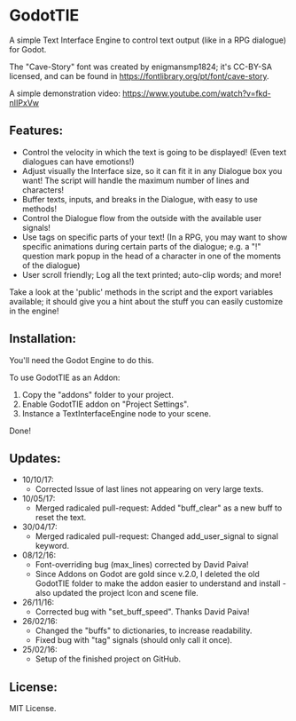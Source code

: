 # GodotTIE
A simple Text Interface Engine to control text output (like in a RPG dialogue) for Godot.

The "Cave-Story" font was created by enigmansmp1824; it's CC-BY-SA licensed, and can be found in https://fontlibrary.org/pt/font/cave-story.

A simple demonstration video: https://www.youtube.com/watch?v=fkd-nIIPxVw

## Features:

* Control the velocity in which the text is going to be displayed! (Even text dialogues can have emotions!)
* Adjust visually the Interface size, so it can fit it in any Dialogue box you want! The script will handle the maximum number of lines and characters!
* Buffer texts, inputs, and breaks in the Dialogue, with easy to use methods!
* Control the Dialogue flow from the outside with the available user signals!
* Use tags on specific parts of your text! (In a RPG, you may want to show specific animations during certain parts of the dialogue; e.g. a "!" question mark popup in the head of a character in one of the moments of the dialogue)
* User scroll friendly; Log all the text printed; auto-clip words; and more!

Take a look at the 'public' methods in the script and the export variables available; it should give you a hint about the stuff you can easily customize in the engine!

## Installation:
You'll need the Godot Engine to do this.

To use GodotTIE as an Addon:

1. Copy the "addons" folder to your project.
2. Enable GodotTIE addon on "Project Settings".
3. Instance a TextInterfaceEngine node to your scene.

Done!

## Updates:
* 10/10/17:
	* Corrected Issue of last lines not appearing on very large texts.
* 10/05/17:
	* Merged radicaled pull-request: Added "buff_clear" as a new buff to reset the text.
* 30/04/17:
	* Merged radicaled pull-request: Changed add_user_signal to signal keyword.
* 08/12/16:
	* Font-overriding bug (max_lines) corrected by David Paiva!
	* Since Addons on Godot are gold since v.2.0, I deleted the old GodotTIE folder to make the addon easier to understand and install - also updated the project Icon and scene file.
* 26/11/16:
	* Corrected bug with "set_buff_speed". Thanks David Paiva!
* 26/02/16:
	* Changed the "buffs" to dictionaries, to increase readability.
	* Fixed bug with "tag" signals (should only call it once).
* 25/02/16:
	* Setup of the finished project on GitHub.

## License:

MIT License.
